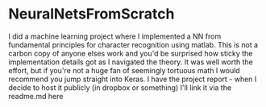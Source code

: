 # NeuralNetsFromScratch
I did a machine learning project where I implemented a NN from fundamental principles for character recognition using matlab. This is not a carbon copy of anyone elses work and you'd be surprised how sticky the implementation details got as I navigated the theory. It was well worth the effort, but if you're not a huge fan of seemingly tortuous math I would recommend you jump straight into Keras. I have the project report - when I decide to host it publicly (in dropbox or something) I'll link it via the readme.md here
